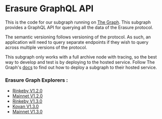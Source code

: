 # Erasure GraphQL API

This is the code for our subgraph running on [The Graph](https://thegraph.com/). This subgraph provides a GraphQL API for querying all the data of the Erasure protocol.

The semantic versioning follows versioning of the protocol. As such, an application will need to query separate endpoints if they wish to query across multiple versions of the protocol.

This subgraph only works with a full archive node with tracing, so the best way to develop and test is by deploying to the hosted service. Follow The Graph's [docs](https://thegraph.com/docs/deploy-a-subgraph#deploy-the-subgraph) to find out how to deploy a subgraph to their hosted service.

### Erasure Graph Explorers : 
 - [Rinkeby V1.2.0](https://thegraph.com/explorer/subgraph/erasureprotocol/rinkeby-v120)
 - [Mainnet V1.2.0](https://thegraph.com/explorer/subgraph/erasureprotocol/v120)
 - [Rinkeby V1.3.0](https://thegraph.com/explorer/subgraph/erasureprotocol/rinkeby-v130)
 - [Kovan V1.3.0](https://thegraph.com/explorer/subgraph/erasureprotocol/kovan-v130)
 - [Mainnet V1.3.0](https://thegraph.com/explorer/subgraph/erasureprotocol/v130)